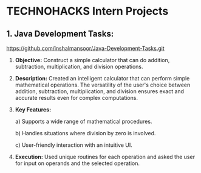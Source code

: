 # **TECHNOHACKS Intern Projects**
## 1. **Java Development Tasks:**
https://github.com/inshalmansoor/Java-Development-Tasks.git

1. **Objective:** Construct a simple calculator that can do addition, subtraction, multiplication, and division operations.
2.	**Description:** Created an intelligent calculator that can perform simple mathematical operations. The versatility of the user's choice between addition, subtraction, multiplication, and division ensures exact and accurate results even for complex computations.
3.	**Key Features:**
   
    a) Supports a wide range of mathematical procedures.
  	
    b) Handles situations where division by zero is involved.
   
    c) User-friendly interaction with an intuitive UI.


4.	**Execution:** Used unique routines for each operation and asked the user for input on operands and the selected operation.
